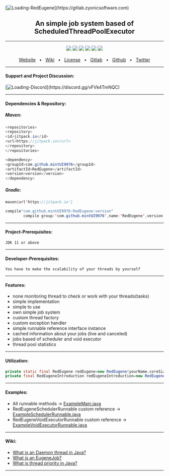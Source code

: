 [![Loading-RedEugene](https://image.sv-studios.net/88ba04b95d70d27e5c570c8ad54c89838.png "https://gitlab.zyonicsoftware.com")](https://gitlab.zyonicsoftware.com)
<div align="center">
  <h2>An simple job system based of ScheduledThreadPoolExecutor</h2>
  <hr />
  <a href="https://github.com/mintUI9976/RedEugene/releases"><img src="https://img.shields.io/github/v/release/mintUI9976/RedEugene?include_prereleases&color=red" /></a>
  <a href="https://github.com/mintUI9976/RedEugene"><img src="https://img.shields.io/github/languages/code-size/mintUI9976/RedEugene?color=orange" /></a>
  <a href="https://github.com/mintUI9976/RedEugene"><img src="https://img.shields.io/tokei/lines/github/mintUI9976/RedEugene?color=yellow" /></a>
  <a href="https://github.com/mintUI9976/RedEugene/blob/master/LICENSE"><img src="https://img.shields.io/github/license/mintUI9976/RedEugene" /></a>
  <a href="https://discord.gg/vFVk4TmNQC"><img src="https://img.shields.io/discord/743171495454441503?label=discord&color=cyan" /></a>
  <img src="https://img.shields.io/badge/opensource-❤-green">
  <br />
  <br />
  <a href="https://zyonicsoftware.com">Website</a>
  <span>&nbsp;&nbsp;•&nbsp;&nbsp;</span>
  <a href="https://github.com/mintUI9976/RedEugene/wiki">Wiki</a>
  <span>&nbsp;&nbsp;•&nbsp;&nbsp;</span>
  <a href="https://github.com/mintUI9976/RedEugene/blob/master/LICENSE">License</a>
  <span>&nbsp;&nbsp;•&nbsp;&nbsp;</span>
  <a href="https://gitlab.zyonicsoftware.com">Gitlab</a>
  <span>&nbsp;&nbsp;•&nbsp;&nbsp;</span>
  <a href="https://github.com/Zyonic-Software">Github</a>
  <span>&nbsp;&nbsp;•&nbsp;&nbsp;</span>
  <a href="https://twitter.com/zyonicsoftware">Twitter</a>
  <br />
  <hr />
</div>
<div align="left">
<h4>Support and Project Discussion:</h4>
</div>

[![Loading-Discord](https://seeklogo.com/images/D/discord-logo-855AEC93F1-seeklogo.com.png "https://discord.gg/vFVk4TmNQC")](https://discord.gg/vFVk4TmNQC)

<hr />
<div align="left">
<h4>Dependencies & Repository:</h4>
<h5>Maven:</h5>

````java
<repositories>
<repository>
<id>jitpack.io</id>
<url>https://jitpack.io</url>
</repository>
</repositories>
````

````java
<dependency>
<groupId>com.github.mintUI9976</groupId>
<artifactId>RedEugene</artifactId>
<version>version</version>
</dependency>
````

<h5>Gradle:</h5>

````java
maven{url'https://jitpack.io'}
````

````java
compile"com.github.mintUI9976:RedEugene:version"
        compile group:'com.github.mintUI9976',name:'RedEugene',version:'version'
````

<hr />

<h4>Project-Prerequisites:</h4>

``JDK 11 or above``

<hr />

<h4>Developer-Prerequisites:</h4>

``You have to make the scalability of your threads by yourself``
<hr />

<h4>Features:</h4>

- none monitoring thread to check or work with your threads(tasks)
- simple implementation
- simple to use
- own simple job system
- custom thread factory
- custom exception handler
- simple runnable reference interface instance
- cached information about your jobs (live and canceled)
- jobs based of scheduler and void executor
- thread pool statistics

<hr />
<h4>Utilization:</h4>

````java
private static final RedEugene redEugene=new RedEugene(yourName,coreSize,deamon,priority);
private final RedEugeneIntroduction redEugeneIntroduction=new RedEugeneIntroduction(redEugene);
````

<hr />

<h4>Examples:</h4>

- All runnable methods
  -> [ExampleMain.java](https://github.com/mintUI9976/RedEugene/blob/master/src/main/java/com/zyonicsoftware/minereaper/example/ExampleMain.java)
- RedEugeneSchedulerRunnable custom reference
  -> [ExampleSchedulerRunnable.java](https://github.com/mintUI9976/RedEugene/blob/master/src/main/java/com/zyonicsoftware/minereaper/example/ExampleSchedulerRunnable.java)
- RedEugeneVoidExecutorRunnable custom reference
  -> [ExampleVoidExecutorRunnable.java](https://github.com/mintUI9976/RedEugene/blob/master/src/main/java/com/zyonicsoftware/minereaper/example/ExampleVoidExecutorRunnable.java)

<hr />

<h4>Wiki:</h4>

- [What is an Daemon thread in Java?](https://github.com/mintUI9976/RedEugene/wiki/What-is-an-Daemon-thread-in-Java%3F)
- [What is an EugeneJob?](https://github.com/mintUI9976/RedEugene/wiki/What-is-an-EugeneJob%3F)
- [What is thread priority in Java?](https://github.com/mintUI9976/RedEugene/wiki/What-is-thread-priority-in-Java%3F)

<hr />

</div>


